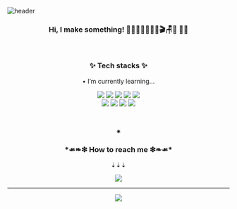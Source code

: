 ![header](https://capsule-render.vercel.app/api?type=waving&height=170&color=timeGradient&text=Jiwoo%20Joy%20Kim&fontColor=ffffff&fontSize=25&fontAlign=70&animation=fadeIn)

<h3 align="center">Hi, I make something! 👩🏻‍💻✍🏽🎨🔨🎬🪑🌈 💖🔜</h3>

<br />

<h3 align="center">✨ Tech stacks ✨</h3>
<p align="center">• I’m currently learning...</p> 
</--<img src="https://img.shields.io/badge/뱃지의이름-색상코드?style=flat-square&logo=심플아이콘즈의로고이름&logoColor=white"/></a>
<p align="center">
  <img src="https://img.shields.io/badge/HTML-E34F26?style=flat-square&logo=HTML5&logoColor=white"/>
  <img src="https://img.shields.io/badge/CSS-1572B6?style=flat-square&logo=CSS3&logoColor=white"/>
  <img src="https://img.shields.io/badge/JavaScript-F7DF1E?style=flat-square&logo=JavaScript&logoColor=black"/>
  <img src="https://img.shields.io/badge/React-61DAFB?style=flat-square&logo=React&logoColor=black"/>
  <img src="https://img.shields.io/badge/Redux-764ABC?style=flat-square&logo=Redux&logoColor=black"/>
  <br/>
  <img src="https://img.shields.io/badge/Express-000000?style=flat-square&logo=Express&logoColor=white"/>
  <img src="https://img.shields.io/badge/MySQL-4479A1?style=flat-square&logo=MySQL&logoColor=white"/>
  <img src="https://img.shields.io/badge/MongoDB-47A248?style=flat-square&logo=MongoDB&logoColor=white"/>
  <img src="https://img.shields.io/badge/AWS-232F3E?style=flat-square&logo=amazon-aws&logoColor=white"/>
</p>

<br />
<p align="center">✷</p>

<h3 align="center"> *☙❧❇︎ How to reach me ❇︎❧☙* </h3> 
<p align="center"> ⇣⇣⇣</p>
<p align="center">
 <a href="mailto:zuzokim@gmail.com"><img src="https://img.shields.io/badge/gmail-EA4335?style=flat-square&logo=gmail&logoColor=white&link=mailto:zuzokim@gmail.com"/></a>
</p>



- - -
<p align="center">
<a href="https://hits.seeyoufarm.com"><img src="https://hits.seeyoufarm.com/api/count/incr/badge.svg?url=https%3A%2F%2Fgithub.com%2Fzuzokim%2Fhit-counter&count_bg=%23CBD9C2&title_bg=%23BAC7CB&icon=github.svg&icon_color=%23FDFDFD&title=today&edge_flat=false"/></a>
  </a>
</p>

